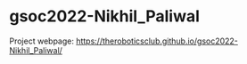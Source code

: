 # gsoc2022-Nikhil_Paliwal

Project webpage: https://theroboticsclub.github.io/gsoc2022-Nikhil_Paliwal/
